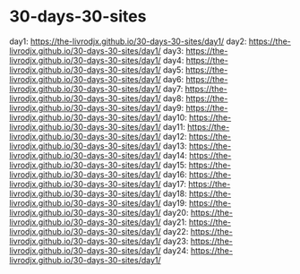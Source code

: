 # 30-days-30-sites



day1: https://the-livrodjx.github.io/30-days-30-sites/day1/
day2: https://the-livrodjx.github.io/30-days-30-sites/day1/
day3: https://the-livrodjx.github.io/30-days-30-sites/day1/
day4: https://the-livrodjx.github.io/30-days-30-sites/day1/
day5: https://the-livrodjx.github.io/30-days-30-sites/day1/
day6: https://the-livrodjx.github.io/30-days-30-sites/day1/
day7: https://the-livrodjx.github.io/30-days-30-sites/day1/
day8: https://the-livrodjx.github.io/30-days-30-sites/day1/
day9: https://the-livrodjx.github.io/30-days-30-sites/day1/
day10: https://the-livrodjx.github.io/30-days-30-sites/day1/
day11: https://the-livrodjx.github.io/30-days-30-sites/day1/
day12: https://the-livrodjx.github.io/30-days-30-sites/day1/
day13: https://the-livrodjx.github.io/30-days-30-sites/day1/
day14: https://the-livrodjx.github.io/30-days-30-sites/day1/
day15: https://the-livrodjx.github.io/30-days-30-sites/day1/
day16: https://the-livrodjx.github.io/30-days-30-sites/day1/
day17: https://the-livrodjx.github.io/30-days-30-sites/day1/
day18: https://the-livrodjx.github.io/30-days-30-sites/day1/
day19: https://the-livrodjx.github.io/30-days-30-sites/day1/
day20: https://the-livrodjx.github.io/30-days-30-sites/day1/
day21: https://the-livrodjx.github.io/30-days-30-sites/day1/
day22: https://the-livrodjx.github.io/30-days-30-sites/day1/
day23: https://the-livrodjx.github.io/30-days-30-sites/day1/
day24: https://the-livrodjx.github.io/30-days-30-sites/day1/
